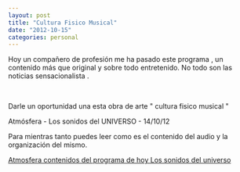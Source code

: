 ```yaml
---
layout: post
title: "Cultura Fisico Musical"
date: "2012-10-15"
categories: personal
---
```


Hoy un compañero de profesión me ha pasado este programa , un contenido más que original y sobre todo entretenido. No todo son las noticias sensacionalista .

 

Darle un oportunidad una esta obra de arte " cultura fisico musical "

Atmósfera - Los sonidos del UNIVERSO - 14/10/12 

Para mientras tanto puedes leer como es el contenido del audio y la organización del mismo.

[Atmosfera contenidos del programa de hoy Los sonidos del universo](https://blog.rtve.es/atmosfera/2012/10/atm%C3%B3sfera-14-octubre-los-sonidos-del-universo.html "Atmosfera Los sonidos del universo")
